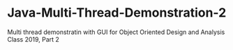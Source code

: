 # Java-Multi-Thread-Demonstration-2
Multi thread demonstratin with GUI for Object Oriented Design and Analysis Class 2019, Part 2
